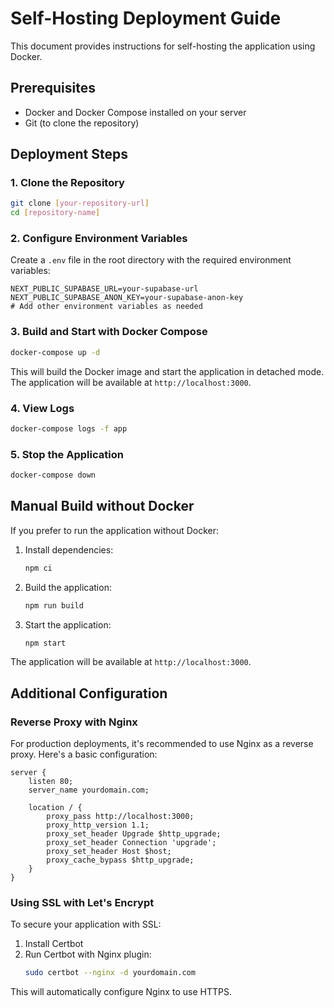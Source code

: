 # Self-Hosting Deployment Guide

This document provides instructions for self-hosting the application using Docker.

## Prerequisites

- Docker and Docker Compose installed on your server
- Git (to clone the repository)

## Deployment Steps

### 1. Clone the Repository

```bash
git clone [your-repository-url]
cd [repository-name]
```

### 2. Configure Environment Variables

Create a `.env` file in the root directory with the required environment variables:

```
NEXT_PUBLIC_SUPABASE_URL=your-supabase-url
NEXT_PUBLIC_SUPABASE_ANON_KEY=your-supabase-anon-key
# Add other environment variables as needed
```

### 3. Build and Start with Docker Compose

```bash
docker-compose up -d
```

This will build the Docker image and start the application in detached mode. The application will be available at `http://localhost:3000`.

### 4. View Logs

```bash
docker-compose logs -f app
```

### 5. Stop the Application

```bash
docker-compose down
```

## Manual Build without Docker

If you prefer to run the application without Docker:

1. Install dependencies:

   ```bash
   npm ci
   ```

2. Build the application:

   ```bash
   npm run build
   ```

3. Start the application:
   ```bash
   npm start
   ```

The application will be available at `http://localhost:3000`.

## Additional Configuration

### Reverse Proxy with Nginx

For production deployments, it's recommended to use Nginx as a reverse proxy. Here's a basic configuration:

```nginx
server {
    listen 80;
    server_name yourdomain.com;

    location / {
        proxy_pass http://localhost:3000;
        proxy_http_version 1.1;
        proxy_set_header Upgrade $http_upgrade;
        proxy_set_header Connection 'upgrade';
        proxy_set_header Host $host;
        proxy_cache_bypass $http_upgrade;
    }
}
```

### Using SSL with Let's Encrypt

To secure your application with SSL:

1. Install Certbot
2. Run Certbot with Nginx plugin:
   ```bash
   sudo certbot --nginx -d yourdomain.com
   ```

This will automatically configure Nginx to use HTTPS.
